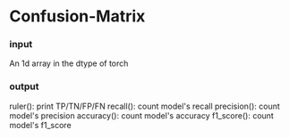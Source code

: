 # Confusion-Matrix
### input
An 1d array in the dtype of torch
### output
ruler(): print TP/TN/FP/FN
recall(): count model's recall
precision(): count model's precision
accuracy(): count model's accuracy
f1_score(): count model's f1_score
